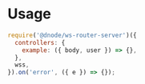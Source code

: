 # Usage

```javascript
require('@dnode/ws-router-server')({
  controllers: {
    example: ({ body, user }) => {},
  },
  wss,
}).on('error', ({ e }) => {});
```
